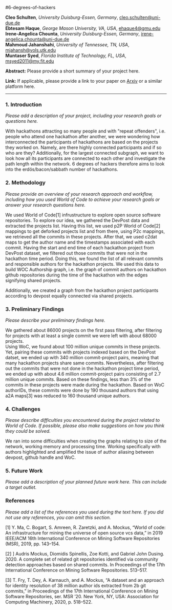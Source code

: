 #6-degrees-of-hackers

**Cleo Schulten**, *University Duisburg-Essen, Germany*, cleo.schulten@uni-due.de </br>
**Ebtesam Haque**, *George Mason University, VA, USA*, ehaque4@gmu.edu </br>
**Irene-Angelica Chounta**, *University Duisburg-Essen, Germany*, irene-angelica.chounta@uni-due.de </br>
**Mahmoud Jahanshahi**, *University of Tennessee, TN, USA*, mjahansh@vols.utk.edu </br>
**Muntaser Syed**, *Florida Institute of Technology, FL, USA*, msyed2011@my.fit.edu </br>

**Abstract:** Please provide a short summary of your project here.

**Link:** If applicable, please provide a link to your paper on [Arxiv](https://arxiv.org/) or a similar platform here.

***

### 1. Introduction
*Please add a description of your project, including your research goals or questions here.*

With hackathons attracting so many people and with "repeat offenders", i.e. people who attend one hackathon after another, we were wondering how interconnected the participants of hackathons are based on the projects they worked on.
Namely, are there highly connected participants and if so who are they? Additionally, for the largest connected subgraph, we want to look how all its participants are connected to each other and investigate the path length within the network.
6 degrees of hackers therefore aims to look into the erdös/bacon/sabbath number of hackathons. 

### 2. Methodology
*Please provide an overview of your research approach and workflow, including how you used World of Code to achieve your research goals or answer your research questions here.*

We used World of Code[1] infrustructure to explore open source software repositories. To explore our idea, we gathered the DevPost data and extracted the projects list. Having this list, we used p2P World of Code[2] mappings
to get deforked projects list and from there, using P2c mappings, we retrieved all the commits in these projects.
After that, we used c2dat maps to get the author name and the timestamps associated with each commit.
Having the start and end time of each hackathon project from DevPost dataset, we filtered out those commits that
were not in the hackathon time period. Doing this, we found the list of all relevant commits and responsible authors for the hackathon projects.
We used this data to build WOC Authorship graph, i.e. the graph of commit authors on hackathon github repositories during the time of the hackathon with the edges signifying shared projects.  

Additionally, we created a graph from the hackathon project participants according to devpost equally connected via shared projects.

### 3. Preliminary Findings
*Please describe your preliminary findings here.*

We gathered about 86000 projects on the first pass filtering, after filtering for projects with at least a single commit we were left with about 68000 projects.  
Using WoC, we found about 100 million unique commits in these projects. Yet, pairing these commits with projects indexed based on the DevPost datset, we ended up with 340 million commit-project pairs, meaning that many hackathon projects share same commits. 
Nevertheless, after filtering out the commits that were not done in the hackathon project time period, we ended up with about 4.6 million commit-project pairs consisting of 2.7 million unique commits. Based on these findings, less than 3% of the commits in these projects were made during the hackathon. 
Based on WoC authorIDs, these commits were done by 190 thousand authors that using a2A maps[3] was reduced to 160 thousand unique authors.

### 4. Challenges
*Please describe difficulties you encountered during the project related to World of Code. If possible, please also make suggestions on how you think they could be solved.*

We ran into some difficulties when creating the graphs relating to size of the network, working memory and processing time.
Working specifically with authors highlighted and amplified the issue of author aliasing between devpost, github handle and WoC. 

### 5. Future Work
*Please add a description of your planned future work here. This can include a target outlet.*



### References
*Please add a list of the references you used during the text here. If you did not use any references, you can omit this section.*

[1] Y. Ma, C. Bogart, S. Amreen, R. Zaretzki, and A. Mockus, “World of code: An infrastructure for mining the universe of open source vcs data,”
in 2019 IEEE/ACM 16th International Conference on Mining Software Repositories (MSR), 2019, pp. 143–154.  

[2] ] Audris Mockus, Diomidis Spinellis, Zoe Kotti, and Gabriel John Dusing. 2020. A complete set of related git repositories identified via community detection approaches based on shared commits. In Proceedings of the 17th International Conference on Mining Software Repositories. 513–517.

[3] T. Fry, T. Dey, A. Karnauch, and A. Mockus, “A dataset and an approach for identity resolution of 38 million author ids extracted from
2b git commits,” in Proceedings of the 17th International Conference on Mining Software Repositories, ser. MSR ’20. New York, NY, USA:
Association for Computing Machinery, 2020, p. 518–522.

